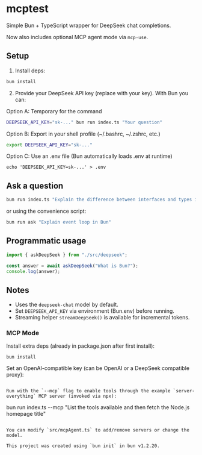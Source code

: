 # mcptest

Simple Bun + TypeScript wrapper for DeepSeek chat completions.

Now also includes optional MCP agent mode via `mcp-use`.

## Setup

1. Install deps:

```bash
bun install
```

2. Provide your DeepSeek API key (replace with your key). With Bun you can:

Option A: Temporary for the command

```bash
DEEPSEEK_API_KEY="sk-..." bun run index.ts "Your question"
```

Option B: Export in your shell profile (~/.bashrc, ~/.zshrc, etc.)

```bash
export DEEPSEEK_API_KEY="sk-..."
```

Option C: Use an .env file (Bun automatically loads .env at runtime)

```
echo 'DEEPSEEK_API_KEY=sk-...' > .env
```

## Ask a question

```bash
bun run index.ts "Explain the difference between interfaces and types in TypeScript"
```

or using the convenience script:

```bash
bun run ask "Explain event loop in Bun"
```

## Programmatic usage

```ts
import { askDeepSeek } from "./src/deepseek";

const answer = await askDeepSeek("What is Bun?");
console.log(answer);
```

## Notes

- Uses the `deepseek-chat` model by default.
- Set `DEEPSEEK_API_KEY` via environment (Bun.env) before running.
- Streaming helper `streamDeepSeek()` is available for incremental tokens.

### MCP Mode

Install extra deps (already in package.json after first install):

```
bun install
```

Set an OpenAI-compatible key (can be OpenAI or a DeepSeek compatible proxy):

```

Run with the `--mcp` flag to enable tools through the example `server-everything` MCP server (invoked via npx):

```

bun run index.ts --mcp "List the tools available and then fetch the Node.js homepage title"

```

You can modify `src/mcpAgent.ts` to add/remove servers or change the model.

This project was created using `bun init` in bun v1.2.20.
```
